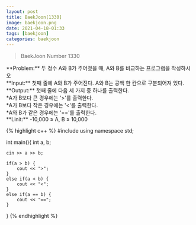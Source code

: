 ```yaml
---
layout: post
title: BaekJoon[1330]
image: baekjoon.png
date: 2021-04-18-01:33
tags: [baekjoon]
categories: baekjoon
---
```


<Blockquote>BaekJoon Number 1330</Blockquote>
**Problem:** 두 정수 A와 B가 주어졌을 때, A와 B를 비교하는 프로그램을 작성하시오<br>
**Input:** 첫째 줄에 A와 B가 주어진다. A와 B는 공백 한 칸으로 구분되어져 있다.<br>
**Output:** 첫째 줄에 다음 세 가지 중 하나를 출력한다.<br>
            *A가 B보다 큰 경우에는 '>'를 출력한다.<br>
            *A가 B보다 작은 경우에는 '<'를 출력한다.<br>
            *A와 B가 같은 경우에는 '=='를 출력한다.<br>
**Linit:** -10,000 ≤ A, B ≤ 10,000

{% highlight c++ %}
#include <iostream>
using namespace std;

int main(){
	int a, b;
	
	cin >> a >> b;

	if(a > b) {
		cout << ">";
	}
	else if(a < b) {
		cout << "<";
	}
	else if(a == b) {
		cout << "==";
	}
	
}
{% endhighlight %}